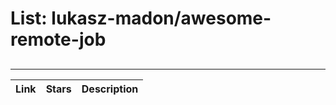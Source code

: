 # List: lukasz-madon/awesome-remote-job 
 
## 
 
---
 
| Link  | Stars   | Description
| ------------- | ------------- | ------------- |
